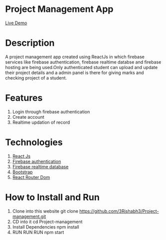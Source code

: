 # Project Management App

[Live Demo](https://mcaprojectmanagement.netlify.app/)

# Description
A project management app created using ReactJs in which firebase services like firebase authentication, firebase realtime databse and firebase hosting are being used.Only authenticated student can upload and update their project details and a admin panel is there for giving marks and checking project of a student.

# Features
1. Login through firebase authentication 
2. Create account 
3. Realtime updation of record 

# Technologies
1. [React Js](https://reactjs.org/)
2. [Firebase authentication](https://firebase.google.com/docs/auth/)
3. [Firebase realtime database](https://firebase.google.com/docs/database/)
4. [Bootstrap](https://getbootstrap.com/)
5. [React Router Dom](https://www.npmjs.com/package/react-router-dom)

# How to Install and Run
1. Clone into this website git clone https://github.com/3Rishabh3/Project-management.git
2. CD into it cd Project-management
3. Install Dependencies npm install
4. RUN RUN RUN npm start
